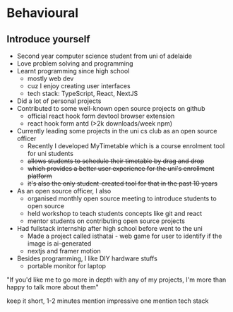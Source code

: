 # Behavioural

## Introduce yourself

- Second year computer science student from uni of adelaide
- Love problem solving and programming
- Learnt programming since high school
  - mostly web dev
  - cuz I enjoy creating user interfaces
  - tech stack: TypeScript, React, NextJS
- Did a lot of personal projects
- Contributed to some well-known open source projects on github
  - official react hook form devtool browser extension
  - react hook form antd (>2k downloads/week npm)
- Currently leading some projects in the uni cs club as an open source officer
  - Recently I developed MyTimetable which is a course enrolment tool for uni students
  - ~~allows students to schedule their timetable by drag and drop~~
  - ~~which provides a better user experience for the uni's enrollment platform~~
  - ~~it's also the only student-created tool for that in the past 10 years~~
- As an open source officer, I also
  - organised monthly open source meeting to introduce students to open source
  - held workshop to teach students concepts like git and react
  - mentor students on contributing open source projects
- Had fullstack internship after high school before went to the uni
  - Made a project called isthatai - web game for user to identify if the image is ai-generated
  - nextjs and framer motion
- Besides programming, I like DIY hardware stuffs
  - portable monitor for laptop

"If you'd like me to go more in depth with any of my projects, I'm more than happy to talk more about them"

keep it short, 1-2 minutes
mention impressive one
mention tech stack

